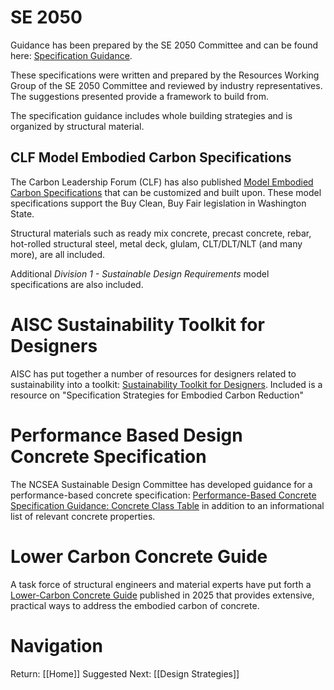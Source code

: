 # SE 2050
Guidance has been prepared by the SE 2050 Committee and can be found here: [Specification Guidance](https://se2050.org/resources-overview/structural-materials/specification-guidance/).

These specifications were written and prepared by the Resources Working Group of the SE 2050 Committee and reviewed by industry representatives. The suggestions presented provide a framework to build from.

The specification guidance includes whole building strategies and is organized by structural material.
## CLF Model Embodied Carbon Specifications
The Carbon Leadership Forum (CLF) has also published [Model Embodied Carbon Specifications](https://carbonleadershipforum.org/es_mx/model-embodied-carbon-specifications/) that can be customized and built upon. These model specifications support the Buy Clean, Buy Fair legislation in Washington State.

Structural materials such as ready mix concrete, precast concrete, rebar, hot-rolled structural steel, metal deck, glulam, CLT/DLT/NLT (and many more), are all included.

Additional *Division 1 - Sustainable Design Requirements*  model specifications are also included.
# AISC Sustainability Toolkit for Designers
AISC has put together a number of resources for designers related to sustainability into a toolkit: [Sustainability Toolkit for Designers](https://www.aisc.org/sustainability-toolbox/sustainability-designer-toolkit/). Included is a resource on "Specification Strategies for Embodied Carbon Reduction"
# Performance Based Design Concrete Specification
The NCSEA Sustainable Design Committee has developed guidance for a performance-based concrete specification: [Performance-Based Concrete Specification Guidance: Concrete Class Table](https://www.ncsea.com/app/uploads/2024/09/NCSEA-Sustainable-Design-Committee-Performance-Based-Concrete_V1.0.pdf) in addition to an informational list of relevant concrete properties.

# Lower Carbon Concrete Guide
A task force of structural engineers and material experts have put forth a [Lower-Carbon Concrete Guide](https://lowercarbonconcrete.org/guide) published in 2025 that provides extensive, practical ways to address the embodied carbon of concrete.
# Navigation
Return: [[Home]]
Suggested Next: [[Design Strategies]]

